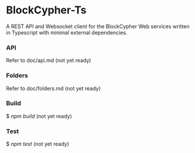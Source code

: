 # BlockCypher-Ts #

A REST API and Websocket client for the BlockCypher Web services written in Typescript with minimal external dependencies.

### API
Refer to doc/api.md (not yet ready)

### Folders
Refer to doc/folders.md (not yet ready)

### Build
$ _npm build_ (not yet ready)

### Test
$ _npm test_ (not yet ready)
